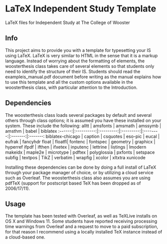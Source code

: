 # LaTeX Independent Study Template
LaTeX files for Independent Study at The College of Wooster

## Info
This project aims to provide you with a template for typesetting your IS using LaTeX. LaTeX is very similar to HTML in the sense that it is a markup language. Instead of worrying about the formatting of elements, the woosterthesis class takes care of several elements so that students only need to identify the structure of their IS. Students should read the exampleis_manual.pdf document before writing as the manual explains how to use this template and all the custom options available in the woosterthesis class, with particular attention to the Introduction.

## Dependencies
The woosterthesis class loads several packages by default and several others through class options; it is assumed you have these installed on your system. These include the following:
alltt | amsfonts | amsmath | amssymb | amsthm | babel | biblatex
:------:|:----------:|:---------:|:---------:|:--------:|:-------:|:-------:
biblatex-chicago | caption | csquotes | eso-pic | eucal | eufrak | fancyhdr
float | floatfl| fontenc | fontspec | geometry | graphicx | hyperref
ifpdf | ifthen | ifxetex | inputenc | lettrine | listings | lmodern
makeidx | maple2e | microtype | pdftex | polyglossia | pxfonts | setspace
subfig | textpos | TikZ | verbatim | wrapfig | xcolor | xltxtra
xunicode

Installing these dependencies can be done by doing a full install of LaTeX through your package manager of choice, or by utilizing a cloud service such as Overleaf. The woosterthesis class also assumes you are using pdfTeX (support for postscript based TeX has been dropped as of 2006/17/11).

## Usage
The template has been tested with Overleaf, as well as TeXLive installs on OS X and Windows 11. Some students have reported receiving processing time warnings from Overleaf and a request to move to a paid subscription, for that reason I recommend using a locally installed TeX instance instead of a cloud-based one.
